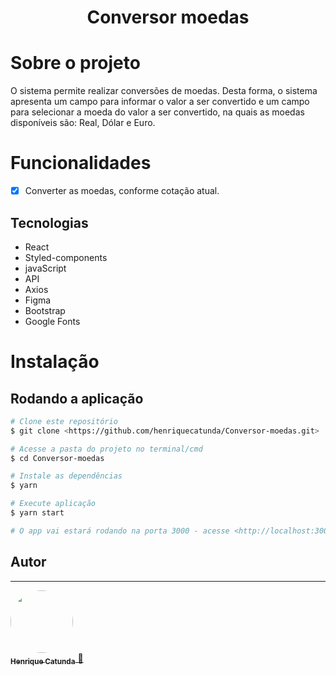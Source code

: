 <h1 align="center"> Conversor moedas </h1>

# Sobre o projeto

O sistema permite realizar conversões de moedas. Desta forma, o sistema apresenta um campo para informar o valor a ser convertido e um campo para selecionar a moeda do valor a ser convertido, na quais as moedas disponíveis são: Real, Dólar e Euro.

# Funcionalidades
 - [x] Converter as moedas, conforme cotação atual.
 
## Tecnologias
 - React
 - Styled-components
 - javaScript
 - API
 - Axios
 - Figma
 - Bootstrap
 - Google Fonts

 # Instalação
 ## Rodando a aplicação
 
 ```bash
 # Clone este repositório
 $ git clone <https://github.com/henriquecatunda/Conversor-moedas.git>
 
 # Acesse a pasta do projeto no terminal/cmd
 $ cd Conversor-moedas
 
 # Instale as dependências
 $ yarn
 
 # Execute aplicação
 $ yarn start
 
 # O app vai estará rodando na porta 3000 - acesse <http://localhost:3000>
 ```
 
 
## Autor
---

 <a href="https://www.linkedin.com/in/henrique-catunda-1a50851ab/">
 <img style="border-radius: 50%;" src="https://avatars3.githubusercontent.com/u/65199498?s=460&u=86072499fdeedfc6f7f08d29a7e710c38f44755b&v=4" width="100px;" alt=""/>
 <br />
 <sub><b>Henrique Catunda</b></sub> 🚀 </a> 

